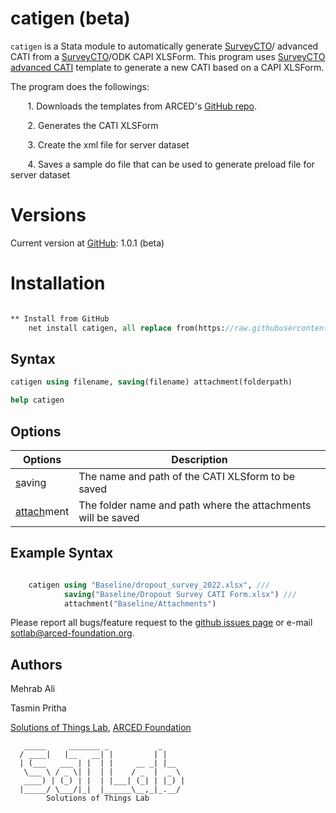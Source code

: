 # catigen (beta) 

``catigen`` is a Stata module to automatically generate <a href="https://www.surveycto.com" target="_blank">SurveyCTO</a>/ advanced CATI from a <a href="https://www.surveycto.com" target="_blank">SurveyCTO</a>/ODK CAPI XLSForm. This program uses <a href="https://support.surveycto.com/hc/en-us/articles/360046370714-Advanced-CATI-sample-workflow" target="_blank">SurveyCTO advanced CATI</a> template to generate a new CATI based on a CAPI XLSForm.

The program does the followings:

&nbsp;&nbsp;&nbsp;&nbsp;&nbsp;&nbsp; 1. Downloads the templates from ARCED's <a href="https://github.com/ARCED-Foundation/catigen/tree/master/templates" target="_blank">GitHub repo</a>.

&nbsp;&nbsp;&nbsp;&nbsp;&nbsp;&nbsp; 2. Generates the CATI XLSForm

&nbsp;&nbsp;&nbsp;&nbsp;&nbsp;&nbsp; 3. Create the xml file for server dataset

&nbsp;&nbsp;&nbsp;&nbsp;&nbsp;&nbsp; 4. Saves a sample do file that can be used to generate preload file for server dataset




# Versions
Current version at <a href="https://github.com/ARCED-Foundation/catigen#installation" target="_blank">GitHub</a>: 1.0.1 (beta) <br>



# Installation

```Stata

** Install from GitHub
    net install catigen, all replace from(https://raw.githubusercontent.com/ARCED-Foundation/catigen/master)

```

## Syntax
```stata
catigen using filename, saving(filename) attachment(folderpath) 

help catigen
```

## Options
| Options      | Description |
| ---        |    ----   |
| <u>s</u>aving |  The name and path of the CATI XLSform to be saved | 
| <u>attach</u>ment   | The folder name and path where the attachments will be saved |


## Example Syntax
```Stata

    catigen using "Baseline/dropout_survey_2022.xlsx", ///
			saving("Baseline/Dropout Survey CATI Form.xlsx") ///
			attachment("Baseline/Attachments")

```

Please report all bugs/feature request to the <a href="https://github.com/ARCED-Foundation/catigen/issues" target="_blank"> github issues page</a> or e-mail sotlab@arced-foundation.org.


## Authors
Mehrab Ali

Tasmin Pritha

<a href="https://sotlab.arced.foundation" target="_blank">Solutions of Things Lab</a>, <a href="https://arced.foundation" target="_blank">ARCED Foundation</a>
```
   _____     _______ _           _     
  / ____|   |__   __| |         | |  
  | (___   ___ | |  | |     __ _| |__  
   \___ \ / _ \| |  | |    / _  |  _ \ 
   ____) | (_) | |  | |___| (_| | |_) | 
  |_____/ \___/|_|  |______\__,_|_.__/ 
        Solutions of Things Lab 
```